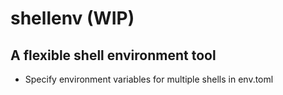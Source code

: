 # shellenv (WIP)

## A flexible shell environment tool

- Specify environment variables for multiple shells in env.toml
